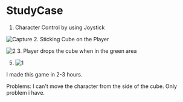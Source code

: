 # StudyCase
1. Character Control by using Joystick

![Capture](https://user-images.githubusercontent.com/59308946/192122658-53248bee-ee70-408e-99fc-cc3c25a8c90f.PNG)
2. Sticking Cube on the Player

![2](https://user-images.githubusercontent.com/59308946/192122684-9f9a9486-633f-4ff7-b628-a831a9d1cd29.PNG)
3. Player drops the cube when in the green area

5. ![1](https://user-images.githubusercontent.com/59308946/192122709-57138781-a2a6-4463-8545-60f6ea2f8b88.PNG)

I made this game in 2-3 hours. 

Problems:
I can't move the character from the side of the cube. Only problem i have.

